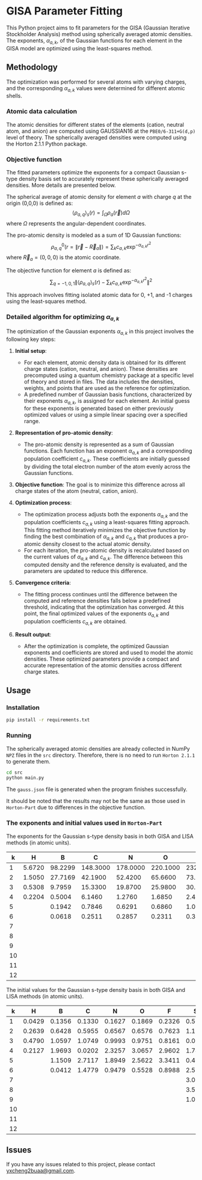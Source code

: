 # GISA Parameter Fitting

This Python project aims to fit parameters for the GISA (Gaussian Iterative Stockholder Analysis) method using spherically averaged atomic densities. The exponents, $\alpha_{a,k}$, of the Gaussian functions for each element in the GISA model are optimized using the least-squares method.

## Methodology

The optimization was performed for several atoms with varying charges, and the corresponding $\alpha_{a,k}$ values were determined for different atomic shells.

### Atomic data calculation

The atomic densities for different states of the elements (cation, neutral atom, and anion) are computed using GAUSSIAN16 at the `PBE0/6-311+G(d,p)` level of theory. The spherically averaged densities were computed using the Horton 2.1.1 Python package.

### Objective function

The fitted parameters optimize the exponents for a compact Gaussian s-type density basis set to accurately represent these spherically averaged densities. More details are presented below.

The spherical average of atomic density for element $a$ with charge $q$ at the origin (0,0,0) is defined as:
$$
\langle \rho_{a,q} \rangle_s (r) = \int_{\Omega} \rho_a(\vec{r}) d\Omega
$$
where $\Omega$ represents the angular-dependent coordinates.

The pro-atomic density is modeled as a sum of 1D Gaussian functions:
$$
\rho_{a,q}^0 (r = \|\vec{r} - \vec{R}_a \|) = \sum_{k} c_{a,k} \exp^{-\alpha_{a,k} r^2}
$$
where $\vec{R}_a = (0,0,0)$ is the atomic coordinate.

The objective function for element $a$ is defined as:
$$
\sum_{q=-1, 0, 1} \| \langle \rho_{a,q} \rangle_s (r) -  \sum_{k} c_{a,k} \exp^{-\alpha_{a,k} r^2 } \|^2
$$

This approach involves fitting isolated atomic data for 0, +1, and -1 charges using the least-squares method.

### Detailed algorithm for optimizing $\alpha_{a,k}$

The optimization of the Gaussian exponents $\alpha_{a,k}$ in this project involves the following key steps:

1. **Initial setup**:
   - For each element, atomic density data is obtained for its different charge states (cation, neutral, and anion). These densities are precomputed using a quantum chemistry package at a specific level of theory and stored in files. The data includes the densities, weights, and points that are used as the reference for optimization.
   - A predefined number of Gaussian basis functions, characterized by their exponents $\alpha_{a,k}$, is assigned for each element. An initial guess for these exponents is generated based on either previously optimized values or using a simple linear spacing over a specified range.

2. **Representation of pro-atomic density**:
   - The pro-atomic density is represented as a sum of Gaussian functions. Each function has an exponent $\alpha_{a,k}$ and a corresponding population coefficient $c_{a,k}$. These coefficients are initially guessed by dividing the total electron number of the atom evenly across the Gaussian functions.

3. **Objective function**:
   The goal is to minimize this difference across all charge states of the atom (neutral, cation, anion).

4. **Optimization process**:
   - The optimization process adjusts both the exponents $\alpha_{a,k}$ and the population coefficients $c_{a,k}$ using a least-squares fitting approach. This fitting method iteratively minimizes the objective function by finding the best combination of $\alpha_{a,k}$ and $c_{a,k}$ that produces a pro-atomic density closest to the actual atomic density.
   - For each iteration, the pro-atomic density is recalculated based on the current values of $\alpha_{a,k}$ and $c_{a,k}$. The difference between this computed density and the reference density is evaluated, and the parameters are updated to reduce this difference.

5. **Convergence criteria**:
   - The fitting process continues until the difference between the computed and reference densities falls below a predefined threshold, indicating that the optimization has converged. At this point, the final optimized values of the exponents $\alpha_{a,k}$ and population coefficients $c_{a,k}$ are obtained.

6. **Result output**:
   - After the optimization is complete, the optimized Gaussian exponents and coefficients are stored and used to model the atomic densities. These optimized parameters provide a compact and accurate representation of the atomic densities across different charge states.

## Usage

### Installation

```bash
pip install -r requirements.txt
```

### Running

The spherically averaged atomic densities are already collected in NumPy `NPZ` files in the `src` directory. Therefore, there is no need to run `Horton 2.1.1` to generate them.

```bash
cd src
python main.py
```

The `gauss.json` file is generated when the program finishes successfully.

It should be noted that the results may not be the same as those used in ``Horton-Part`` due to differences in the objective function.

### The exponents and initial values used in `Horton-Part`

The exponents for the Gaussian s-type density basis in both GISA and LISA methods (in atomic units).

| k  | H       | B        | C        | N        | O        | F        | Si       | S         | Cl        | Br        |
|----|---------|----------|----------|----------|----------|----------|----------|-----------|-----------|-----------|
| 1  | 5.6720  | 98.2299  | 148.3000 | 178.0000 | 220.1000 | 232.2846 | 366.5112 | 528.7272  | 622.3137  | 1027.3862 |
| 2  | 1.5050  | 27.7169  | 42.1900  | 52.4200  | 65.6600  | 73.1726  | 104.3665 | 147.5558  | 180.7931  | 84.3671   |
| 3  | 0.5308  | 9.7959   | 15.3300  | 19.8700  | 25.9800  | 30.0344  | 15.5123  | 17.6378   | 98.9482   | 67.8966   |
| 4  | 0.2204  | 0.5004   | 6.1460   | 1.2760   | 1.6850   | 2.4199   | 9.5104   | 17.5077   | 69.1275   | 64.9399   |
| 5  |         | 0.1942   | 0.7846   | 0.6291   | 0.6860   | 1.0096   | 7.8724   | 15.1251   | 20.2219   | 30.7992   |
| 6  |         | 0.0618   | 0.2511   | 0.2857   | 0.2311   | 0.3263   | 5.3849   | 7.1494    | 8.9831    | 6.4459    |
| 7  |         |          |          |          |          |          | 3.7020   | 0.5499    | 0.6418    | 5.3029    |
| 8  |         |          |          |          |          |          | 0.3241   | 0.2713    | 0.3052    | 4.4950    |
| 9  |         |          |          |          |          |          | 0.1076   | 0.1013    | 0.1370    | 2.6361    |
| 10 |         |          |          |          |          |          |          |           |           | 0.7183    |
| 11 |         |          |          |          |          |          |          |           |           | 0.3682    |
| 12 |         |          |          |          |          |          |          |           |           | 0.1390    |

The initial values for the Gaussian s-type density basis in both GISA and LISA methods (in atomic units).

| k  | H       | B        | C      | N      | O      | F       | Si       | S        | Cl        | Br        |
|----|---------|----------|--------|--------|--------|---------|----------|----------|-----------|-----------|
| 1  | 0.0429  | 0.1356   | 0.1330 | 0.1627 | 0.1869 | 0.2326  | 0.5063   | 0.4472   | 0.4127    | 1.4011    |
| 2  | 0.2639  | 0.6428   | 0.5955 | 0.6567 | 0.6576 | 0.7623  | 1.1758   | 1.1959   | 1.1066    | 0.0001    |
| 3  | 0.4790  | 1.0597   | 1.0749 | 0.9993 | 0.9751 | 0.8161  | 0.0001   | 0.0001   | 0.1210    | 0.0001    |
| 4  | 0.2127  | 1.9693   | 0.0202 | 2.3257 | 3.0657 | 2.9602  | 1.7484   | 0.0001   | 0.0001    | 6.6184    |
| 5  |         | 1.1509   | 2.7117 | 1.8949 | 2.5622 | 3.3411  | 0.4014   | 1.4710   | 0.9133    | 0.0001    |
| 6  |         | 0.0412   | 1.4779 | 0.9479 | 0.5528 | 0.8988  | 2.5315   | 6.0430   | 6.5025    | 0.0001    |
| 7  |         |          |        |        |        |         | 3.0395   | 4.2959   | 5.5666    | 16.7407   |
| 8  |         |          |        |        |        |         | 3.5767   | 2.2890   | 2.0125    | 0.0001    |
| 9  |         |          |        |        |        |         | 1.0358   | 0.2565   | 0.3716    | 1.0632    |
| 10 |         |          |        |        |        |         |          |          |           | 3.3418    |
| 11 |         |          |        |        |        |         |          |          |           | 5.0013    |
| 12 |         |          |        |        |        |         |          |          |           | 0.7444    |


## Issues

If you have any issues related to this project, please contact yxcheng2buaa@gmail.com.

